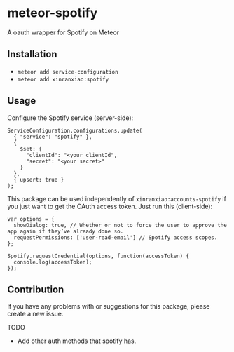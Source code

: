 # meteor-spotify
A oauth wrapper for Spotify on Meteor

## Installation
* `meteor add service-configuration`
* `meteor add xinranxiao:spotify`

## Usage

Configure the Spotify service (server-side):

```
ServiceConfiguration.configurations.update(
  { "service": "spotify" },
  {
    $set: {
      "clientId": "<your clientId",
      "secret": "<your secret>"
    }
  },
  { upsert: true }
);
```

This package can be used independently of `xinranxiao:accounts-spotify` if you just want to get the OAuth access token. Just run this (client-side):

```
var options = {
  showDialog: true, // Whether or not to force the user to approve the app again if they’ve already done so.
  requestPermissions: ['user-read-email'] // Spotify access scopes.
};

Spotify.requestCredential(options, function(accessToken) {
  console.log(accessToken);
});
```

## Contribution

If you have any problems with or suggestions for this package, please create a new issue.

TODO
- Add other auth methods that spotify has.